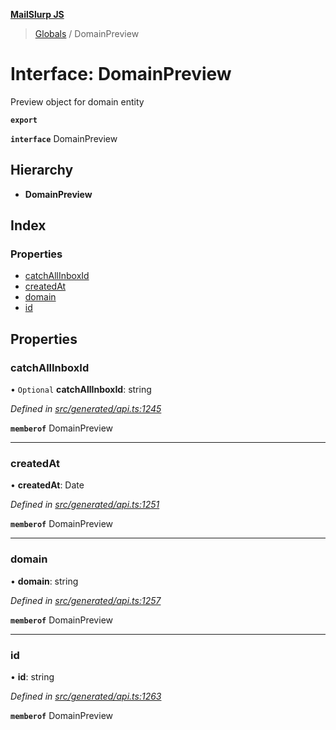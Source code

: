 **[MailSlurp JS](../README.md)**

> [Globals](../README.md) / DomainPreview

# Interface: DomainPreview

Preview object for domain entity

**`export`** 

**`interface`** DomainPreview

## Hierarchy

* **DomainPreview**

## Index

### Properties

* [catchAllInboxId](domainpreview.md#catchallinboxid)
* [createdAt](domainpreview.md#createdat)
* [domain](domainpreview.md#domain)
* [id](domainpreview.md#id)

## Properties

### catchAllInboxId

• `Optional` **catchAllInboxId**: string

*Defined in [src/generated/api.ts:1245](https://github.com/mailslurp/mailslurp-client/blob/359c034/src/generated/api.ts#L1245)*

**`memberof`** DomainPreview

___

### createdAt

•  **createdAt**: Date

*Defined in [src/generated/api.ts:1251](https://github.com/mailslurp/mailslurp-client/blob/359c034/src/generated/api.ts#L1251)*

**`memberof`** DomainPreview

___

### domain

•  **domain**: string

*Defined in [src/generated/api.ts:1257](https://github.com/mailslurp/mailslurp-client/blob/359c034/src/generated/api.ts#L1257)*

**`memberof`** DomainPreview

___

### id

•  **id**: string

*Defined in [src/generated/api.ts:1263](https://github.com/mailslurp/mailslurp-client/blob/359c034/src/generated/api.ts#L1263)*

**`memberof`** DomainPreview
